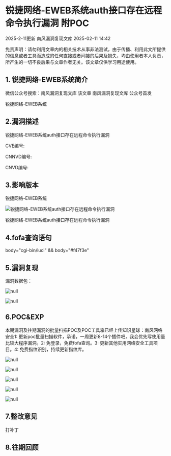 #  锐捷网络-EWEB系统auth接口存在远程命令执行漏洞 附POC   
2025-2-11更新  南风漏洞复现文库   2025-02-11 14:42  
  
免责声明：请勿利用文章内的相关技术从事非法测试，由于传播、利用此文所提供的信息或者工具而造成的任何直接或者间接的后果及损失，均由使用者本人负责，所产生的一切不良后果与文章作者无关。该文章仅供学习用途使用。  
## 1. 锐捷网络-EWEB系统简介  
  
微信公众号搜索：南风漏洞复现文库 该文章 南风漏洞复现文库 公众号首发  
  
锐捷网络-EWEB系统  
## 2.漏洞描述  
  
锐捷网络-EWEB系统auth接口存在远程命令执行漏洞  
  
CVE编号:  
  
CNNVD编号:  
  
CNVD编号:  
## 3.影响版本  
  
锐捷网络-EWEB系统  
  
![锐捷网络-EWEB系统auth接口存在远程命令执行漏洞](https://mmbiz.qpic.cn/sz_mmbiz_png/HsJDm7fvc3bKHkgDiauX9FNya0VM8l3bBePxVTnKH8sjliaOYlRLWNibMKADAC0HnKy46WhZkKZWc4UDBu4Ahrjfw/640?wx_fmt=png&from=appmsg "null")  
  
锐捷网络-EWEB系统auth接口存在远程命令执行漏洞  
## 4.fofa查询语句  
  
body="cgi-bin/luci" && body="#f47f3e"  
## 5.漏洞复现  
  
漏洞数据包：  
  
![](https://mmbiz.qpic.cn/sz_mmbiz_jpg/HsJDm7fvc3bKHkgDiauX9FNya0VM8l3bBrP0O2VHHslPsMicSLdpLbxwsO0JLPxouZuf4BOibcPDenl0ZRibaYJwsw/640?wx_fmt=jpeg&from=appmsg "null")  
  
![](https://mmbiz.qpic.cn/sz_mmbiz_jpg/HsJDm7fvc3bKHkgDiauX9FNya0VM8l3bBVNatNkDrH9Jfg2UaLT7SibkZO5jdYJ6ogTW7QtMlvaKEhjdrkRSQXibg/640?wx_fmt=jpeg&from=appmsg "null")  
## 6.POC&EXP  
  
本期漏洞及往期漏洞的批量扫描POC及POC工具箱已经上传知识星球：南风网络安全1: 更新poc批量扫描软件，承诺，一周更新8-14个插件吧，我会优先写使用量比较大程序漏洞。2: 免登录，免费fofa查询。3: 更新其他实用网络安全工具项目。4: 免费指纹识别，持续更新指纹库。  
  
![](https://mmbiz.qpic.cn/sz_mmbiz_jpg/HsJDm7fvc3bKHkgDiauX9FNya0VM8l3bBXJso7SrJHdP7iaOGGuOblmtHvqpk7A6VBK97fQicdUsedlSJMia0PPUnA/640?wx_fmt=jpeg&from=appmsg "null")  
  
![](https://mmbiz.qpic.cn/sz_mmbiz_jpg/HsJDm7fvc3bKHkgDiauX9FNya0VM8l3bBxZtmXMFZO3GS6oibRtzlCYx4zGQ8vPcia9qtWQM0HvcNicXCibm23UA7yw/640?wx_fmt=jpeg&from=appmsg "null")  
  
![](https://mmbiz.qpic.cn/sz_mmbiz_jpg/HsJDm7fvc3bKHkgDiauX9FNya0VM8l3bBqPyXMSRtcCpxdvw4l4ySKm1MXxtajxRgLg1lNKE3hgxmCGfyibtbOlQ/640?wx_fmt=jpeg&from=appmsg "null")  
  
![](https://mmbiz.qpic.cn/sz_mmbiz_jpg/HsJDm7fvc3bKHkgDiauX9FNya0VM8l3bBU1M4mHv71OibqQV6uYQEg5icpjSYpNbEAvrWEtnWWs4vXx9ibDAXJuhqA/640?wx_fmt=jpeg&from=appmsg "null")  
  
![](https://mmbiz.qpic.cn/sz_mmbiz_jpg/HsJDm7fvc3bKHkgDiauX9FNya0VM8l3bBjvxLb9xDOmDQiampINc1LJYL8pMpuqqZicG0tv6ibGjaCRT3gDPN9OG3A/640?wx_fmt=jpeg&from=appmsg "null")  
## 7.整改意见  
  
打补丁  
## 8.往期回顾  
  
  
